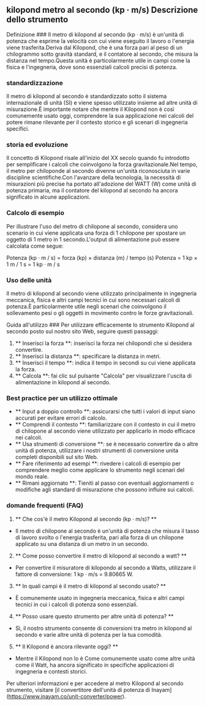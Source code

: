 ## kilopond metro al secondo (kp · m/s) Descrizione dello strumento

Definizione ###
Il metro di kilopond al secondo (kp · m/s) è un'unità di potenza che esprime la velocità con cui viene eseguito il lavoro o l'energia viene trasferita.Deriva dal Kilopond, che è una forza pari al peso di un chilogrammo sotto gravità standard, e il contatore al secondo, che misura la distanza nel tempo.Questa unità è particolarmente utile in campi come la fisica e l'ingegneria, dove sono essenziali calcoli precisi di potenza.

### standardizzazione
Il metro di kilopond al secondo è standardizzato sotto il sistema internazionale di unità (SI) e viene spesso utilizzato insieme ad altre unità di misurazione.È importante notare che mentre il Kilopond non è così comunemente usato oggi, comprendere la sua applicazione nei calcoli del potere rimane rilevante per il contesto storico e gli scenari di ingegneria specifici.

### storia ed evoluzione
Il concetto di Kilopond risale all'inizio del XX secolo quando fu introdotto per semplificare i calcoli che coinvolgono la forza gravitazionale.Nel tempo, il metro per chiloponde al secondo divenne un'unità riconosciuta in varie discipline scientifiche.Con l'avanzare della tecnologia, la necessità di misurazioni più precise ha portato all'adozione del WATT (W) come unità di potenza primaria, ma il contatore del kilopond al secondo ha ancora significato in alcune applicazioni.

### Calcolo di esempio
Per illustrare l'uso del metro di chilopone al secondo, considera uno scenario in cui viene applicata una forza di 1 chilopone per spostare un oggetto di 1 metro in 1 secondo.L'output di alimentazione può essere calcolata come segue:

Potenza (kp · m / s) = forza (kp) × distanza (m) / tempo (s)
Potenza = 1 kp × 1 m / 1 s = 1 kp · m / s

### Uso delle unità
Il metro di kilopond al secondo viene utilizzato principalmente in ingegneria meccanica, fisica e altri campi tecnici in cui sono necessari calcoli di potenza.È particolarmente utile negli scenari che coinvolgono il sollevamento pesi o gli oggetti in movimento contro le forze gravitazionali.

Guida all'utilizzo ###
Per utilizzare efficacemente lo strumento Kilopond al secondo posto sul nostro sito Web, seguire questi passaggi:

1. ** Inserisci la forza **: inserisci la forza nei chilopondi che si desidera convertire.
2. ** Inserisci la distanza **: specificare la distanza in metri.
3. ** Inserisci il tempo **: indica il tempo in secondi su cui viene applicata la forza.
4. ** Calcola **: fai clic sul pulsante "Calcola" per visualizzare l'uscita di alimentazione in kilopond al secondo.

### Best practice per un utilizzo ottimale
- ** Input a doppio controllo **: assicurarsi che tutti i valori di input siano accurati per evitare errori di calcolo.
- ** Comprendi il contesto **: familiarizzare con il contesto in cui il metro di chilopone al secondo viene utilizzato per applicarlo in modo efficace nei calcoli.
- ** Usa strumenti di conversione **: se è necessario convertire da o altre unità di potenza, utilizzare i nostri strumenti di conversione unita completi disponibili sul sito Web.
- ** Fare riferimento ad esempi **: rivedere i calcoli di esempio per comprendere meglio come applicare lo strumento negli scenari del mondo reale.
- ** Rimani aggiornato **: Tieniti al passo con eventuali aggiornamenti o modifiche agli standard di misurazione che possono influire sui calcoli.

### domande frequenti (FAQ)

1. ** Che cos'è il metro Kilopond al secondo (kp · m/s)? **
- Il metro di chilopone al secondo è un'unità di potenza che misura il tasso di lavoro svolto o l'energia trasferita, pari alla forza di un chilopone applicato su una distanza di un metro in un secondo.

2. ** Come posso convertire il metro di kilopond al secondo a watt? **
- Per convertire il misuratore di kilopondo al secondo a Watts, utilizzare il fattore di conversione: 1 kp · m/s = 9.80665 W.

3. ** In quali campi è il metro di kilopond al secondo usato? **
- È comunemente usato in ingegneria meccanica, fisica e altri campi tecnici in cui i calcoli di potenza sono essenziali.

4. ** Posso usare questo strumento per altre unità di potenza? **
- Sì, il nostro strumento consente di conversioni tra metro in kilopond al secondo e varie altre unità di potenza per la tua comodità.

5. ** Il Kilopond è ancora rilevante oggi? **
- Mentre il Kilopond non lo è Come comunemente usato come altre unità come il Watt, ha ancora significato in specifiche applicazioni di ingegneria e contesti storici.

Per ulteriori informazioni e per accedere al metro Kilopond al secondo strumento, visitare [il convertitore dell'unità di potenza di Inayam] (https://www.inayam.co/unit-converter/power).